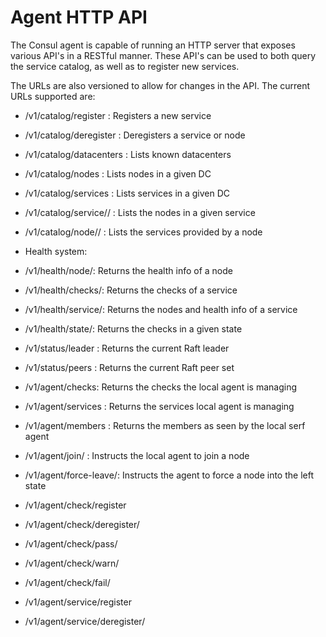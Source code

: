 # Agent HTTP API

The Consul agent is capable of running an HTTP server that
exposes various API's in a RESTful manner. These API's can
be used to both query the service catalog, as well as to
register new services.

The URLs are also versioned to allow for changes in the API.
The current URLs supported are:

* /v1/catalog/register : Registers a new service
* /v1/catalog/deregister : Deregisters a service or node
* /v1/catalog/datacenters : Lists known datacenters
* /v1/catalog/nodes : Lists nodes in a given DC
* /v1/catalog/services : Lists services in a given DC
* /v1/catalog/service/<service>/ : Lists the nodes in a given service
* /v1/catalog/node/<node>/ : Lists the services provided by a node

* Health system:
* /v1/health/node/<node>: Returns the health info of a node
* /v1/health/checks/<service>: Returns the checks of a service
* /v1/health/service/<service>: Returns the nodes and health info of a service
* /v1/health/state/<state>: Returns the checks in a given state

* /v1/status/leader : Returns the current Raft leader
* /v1/status/peers : Returns the current Raft peer set

* /v1/agent/checks: Returns the checks the local agent is managing
* /v1/agent/services : Returns the services local agent is managing
* /v1/agent/members : Returns the members as seen by the local serf agent
* /v1/agent/join/<node> : Instructs the local agent to join a node
* /v1/agent/force-leave/<node>: Instructs the agent to force a node into the left state
* /v1/agent/check/register
* /v1/agent/check/deregister/<name>
* /v1/agent/check/pass/<name>
* /v1/agent/check/warn/<name>
* /v1/agent/check/fail/<name>
* /v1/agent/service/register
* /v1/agent/service/deregister/<name>
